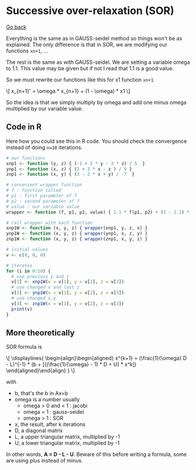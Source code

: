 # Successive over-relaxation (SOR)

[Go back](../index.md)

Everything is the same as in GAUSS-seidel
method so things won't be as explained. 
The only difference is that in SOR,
we are modifying our functions
``xn+1``, ...

The rest is the same as with GAUSS-seidel.
We are setting a variable omega to 1.1. This value
may be given but if not I read that 1.1 is a good value.

So we must rewrite our functions like this
for x1 function ``xn+1``

<p>
\[
x_{n+1}' = \omega * x_{n+1} + (1 - \omega) * x1
\]
</p>

So the idea is that we simply multiply by omega
and add one minus omega multiplied by our variable value.

## Code in R

Here how you could see this in R code. You should check
the convergence instead of doing ``n=10`` iterations.

```r
# our functions
xnp1 <- function (y, z) { (-1 + 2 * y - 3 * z) / 5  }
ynp1 <- function (x, z) { (2 + 3 * x - z ) / 9 }
znp1 <- function (x, y) { (3 - 2 * x + y) / -7  }

# convenient wrapper function
# f : function called
# p1 : first parameter of f
# p2 : second parameter of f
# value : our variable value
wrapper <- function (f, p1, p2, value) { 1.1 * f(p1, p2) + (1 - 1.1) * value }

# call wrapper with each function
xnp1W <- function (x, y, z) { wrapper(xnp1, y, z, x) }
ynp1W <- function (x, y, z) { wrapper(ynp1, x, z, y) }
znp1W <- function (x, y, z) { wrapper(znp1, x, y, z) }

# initial values
v <- c(0, 0, 0)

# iterates
for (i in 0:10) {
  # use previous y and z
  v[1] <- xnp1W(x = v[1], y = v[2], z = v[3])
  # use changed x and last z
  v[2] <- ynp1W(x = v[1], y = v[2], z = v[3])
  # use changed x,y
  v[3] <- znp1W(x = v[1], y = v[2], z = v[3])
  print(v)
}
```

## More theoretically

SOR formula is
<div>
  \[
    \displaylines{
      \begin{align}\begin{aligned}
    x^{k+1} = (\frac{1}{\omega} D - L)^{-1}
    * (b + [((\frac{1}{\omega} - 1) * D + U) * x^k])
    \end{aligned}\end{align}
    }
  \]
</div>

with

* b, that's the b in Ax=b
* omega is a number usually
  * omega > 0 and < 1 : jacobi
  * omega = 1 : gauss-seidel
  * omega > 1 : SOR
* x, the result, after k iterations
* D, a diagonal matrix
* L, a upper triangular matrix, multiplied by -1
* U, a lower triangular matrix, multiplied by -1

In other words, **A = D - L - U**. Beware of this before
writing a formula, some are using plus instead of minus.